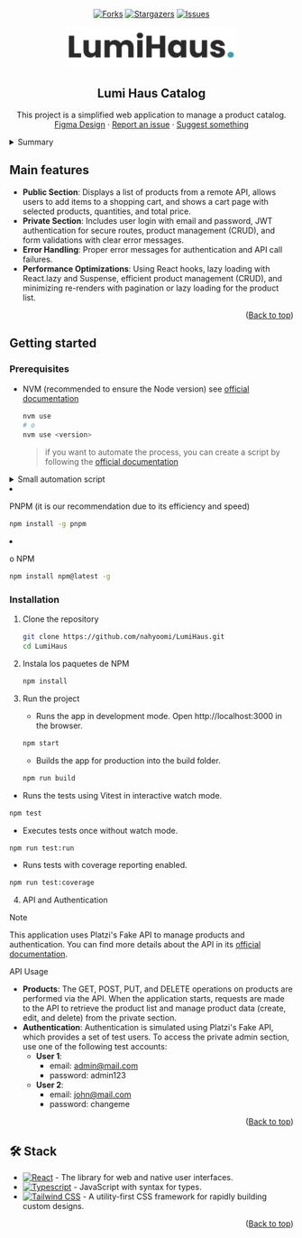 <a name="readme-top"></a>

<div align="center">

[![Forks][forks-shield]][forks-url]
[![Stargazers][stars-shield]][stars-url]
[![Issues][issues-shield]][issues-url]

<a href="https://github.com/nahyoomi/LumiHaus">
  <img width="300px" src="/src/assets/icons/Logo.svg" alt="Logo" width="800" />
</a>

## Lumi Haus Catalog

This project is a simplified web application to manage a product catalog.\
[Figma Design](https://www.figma.com/design/uB2eqpBuZohpVB4FmDxYKi/Software-Challenge?node-id=0-1&p=f&t=cEMTLMIQMuV0aKnr-0) · [Report an issue](https://github.com/nahyoomi/LumiHaus/issues) · [Suggest something](https://github.com/nahyoomi/LumiHaus/issues)

</div>

<details>
<summary>Summary</summary>

- [Lumi Haus Catalog](#lumi-haus-catalog)
- [Main features](#main-features)
- [Getting started](#getting-started)
  - [Prerequisites](#prerequisites)
  - [Installation](#installation)
- [🛠️ Stack](#️-stack)

</details>

## Main features

- **Public Section**: Displays a list of products from a remote API, allows users to add items to a shopping cart, and shows a cart page with selected products, quantities, and total price.
- **Private Section**: Includes user login with email and password, JWT authentication for secure routes, product management (CRUD), and form validations with clear error messages.
- **Error Handling**: Proper error messages for authentication and API call failures.
- **Performance Optimizations**: Using React hooks, lazy loading with React.lazy and Suspense, efficient product management (CRUD), and minimizing re-renders with pagination or lazy loading for the product list.


<p align="right">(<a href="#readme-top">Back to top</a>)</p>

## Getting started

### Prerequisites

- NVM (recommended to ensure the Node version) see [official documentation](https://github.com/nvm-sh/nvm?tab=readme-ov-file#installing-and-updating)

  ```sh
  nvm use
  # o
  nvm use <version>
  ```

  > if you want to automate the process, you can create a script by following the [official documentation](https://github.com/nvm-sh/nvm?tab=readme-ov-file#calling-nvm-use-automatically-in-a-directory-with-a-nvmrc-file)

<details>
	<summary>Small automation script</summary>
	
- Linux/MacOS:
	```sh
	# .bashrc | .zshrc | any configuration file
	# small script to change the version when entering the directory
	cd() {
  builtin cd "$@"
		if [[ -f .nvmrc ]]; then
			nvm use > /dev/null
			# if you want it to show the version
			nvm use
		fi
	}
	```

- Windows:

  ```powershell
  # $PROFILE
  function Change-Node-Version {
  	param($path)
  	& Set-Location $path
  	$pwd = pwd
  	if ( Test-Path "$pwd\\.nvmrc" ) {
  		$version = Get-Content .nvmrc
  		nvm use $version
  	}
  }
  New-Alias -Name cd -Value Change-Node-Version -Force -Option AllScope
  ```

  </details>

- PNPM (it is our recommendation due to its efficiency and speed)

  ```sh
  npm install -g pnpm
  ```

- o NPM

  ```sh
  npm install npm@latest -g
  ```

### Installation

1. Clone the repository

   ```sh
   git clone https://github.com/nahyoomi/LumiHaus.git
   cd LumiHaus
   ```

2. Instala los paquetes de NPM

   ```sh
   npm install
   ```

3. Run the project
	 - Runs the app in development mode. Open http://localhost:3000 in the browser.
   ```sh
   npm start
   ```
   - Builds the app for production into the build folder.
   ```sh
   npm run build
   ```
  - Runs the tests using Vitest in interactive watch mode.
   ```sh
   npm test
   ```
  - Executes tests once without watch mode.
   ```sh
   npm run test:run
   ```
  - Runs tests with coverage reporting enabled.
   ```sh
   npm run test:coverage
   ```

4. API and Authentication
  > [!NOTE]
  > This application uses Platzi's Fake API to manage products and authentication. You can find more details about the API in its [official documentation](https://fakeapi.platzi.com/en/about/introduction/).

  API Usage
  - **Products**: The GET, POST, PUT, and DELETE operations on products are performed via the API. When the application starts, requests are made to the API to retrieve the product list and manage product data (create, edit, and delete) from the private section.
  - **Authentication**: Authentication is simulated using Platzi's Fake API, which provides a set of test users. To access the private admin section, use one of the following test accounts:
    - **User 1**:
       - email: admin@mail.com
       - password: admin123 
    - **User 2**:
       - email: john@mail.com
       - password: changeme 


<p align="right">(<a href="#readme-top">Back to top</a>)</p>


## 🛠️ Stack

- [![React][react-badge]][react-url] - The library for web and native user interfaces.
- [![Typescript][typescript-badge]][typescript-url] - JavaScript with syntax for types.
- [![Tailwind CSS][tailwind-badge]][tailwind-url] - A utility-first CSS framework for rapidly building custom designs.

<p align="right">(<a href="#readme-top">Back to top</a>)</p>

[react-url]: https://react.dev/
[typescript-url]: https://www.typescriptlang.org/
[tailwind-url]: https://tailwindcss.com/
[react-badge]: https://shields.io/badge/react-black?logo=react&style=for-the-badge
[typescript-badge]: https://img.shields.io/badge/Typescript-007ACC?style=for-the-badge&logo=typescript&logoColor=white&color=blue
[tailwind-badge]: https://img.shields.io/badge/Tailwind-ffffff?style=for-the-badge&logo=tailwindcss&logoColor=38bdf8
[forks-shield]: https://img.shields.io/github/forks/nahyoomi/LumiHaus.svg?style=for-the-badge
[forks-url]: https://github.com/nahyoomi/LumiHaus/network/members
[stars-shield]: https://img.shields.io/github/stars/nahyoomi/LumiHaus.svg?style=for-the-badge
[stars-url]: https://github.com/nahyoomi/LumiHaus/stargazers
[issues-shield]: https://img.shields.io/github/issues/nahyoomi/LumiHaus.svg?style=for-the-badge
[issues-url]: https://github.com/nahyoomi/LumiHaus/issues
